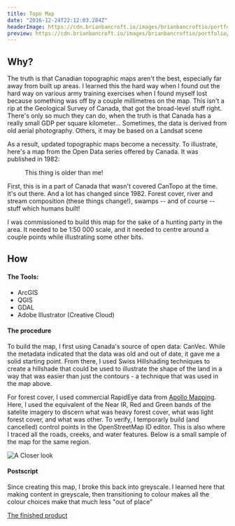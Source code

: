```yaml
---
title: Topo Map
date: "2016-12-24T22:12:03.284Z"
headerImage: https://cdn.brianbancroft.io/images/brianbancroftio/portfolio/topo-map/topomap-closeup.png
preview: https://cdn.brianbancroft.io/images/brianbancroftio/portfolio/topo-map/topomap-closeup.png
---
```


Why?
---

The truth is that Canadian topographic maps aren't the best, especially far away from built up areas. I learned this the hard way when I found out the hard way on various army training exercises when I found myself lost because something was off by a couple millimetres on the map. This isn't a rip at the Geological Survey of Canada, that got the broad-level stuff right. There's only so much they can do, when the truth is that Canada has a really small GDP per square kilometer... Sometimes, the data is derived from old aerial photography. Others, it may be based on a Landsat scene

As a result, updated topographic maps become a necessity. To illustrate, here's a map from the Open Data series offered by Canada. It was published in 1982:
<figure>
	<img src="https://cdn.brianbancroft.io/images/brianbancroftio/portfolio/topo-map/canvec-grab.png" alt="">
	<figcaption>This thing is older than me!</figcaption>
</figure>

First, this is in a part of Canada that wasn't covered CanTopo at the time. It's out there. And a lot has changed since 1982. Forest cover, river and stream composition (these things change!), swamps -- and of course -- stuff which humans built!

I was commissioned to build this map for the sake of a hunting party in the area. It needed to be 1:50 000 scale, and it needed to centre around a couple points while illustrating some other bits.


How
---

#### The Tools:
- ArcGIS
- QGIS
- GDAL
- Adobe Illustrator (Creative Cloud)

#### The procedure
To build the map, I first using Canada's source of open data: CanVec. While the metadata indicated that the data was old and out of date, it gave me a solid starting point. From there, I used Swiss Hillshading techniques to create a hillshade that could be used to illustrate the shape of the land in a way that was easier than just the contours - a technique that was used in the map above.

For forest cover, I used commercial RapidEye data from [Apollo Mapping](https://apollomapping.com/). Here, I used the equivalent of the Near IR, Red and Green bands of the satelite imagery to discern what was heavy forest cover, what was light forest cover, and what was other. To verify, I temporarly build (and cancelled) control points in the OpenStreetMap ID editor. This is also where I traced all the roads, creeks, and water features. Below is a small sample of the map for the same region.

![A Closer look][A closer look]

#### Postscript

Since creating this map, I broke this back into greyscale. I learned here that making content in greyscale, then transitioning to colour makes all the colour choices make that much less "out of place"

[The finished product](https://cdn.brianbancroft.io/assets/portfolio-items/bc_topographic_map.pdf)

[A closer look]: https://cdn.brianbancroft.io/images/brianbancroftio/portfolio/topo-map/topomap-closeup.png